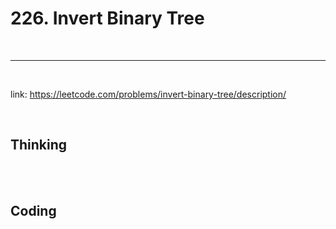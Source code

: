 # 226. Invert Binary Tree

<br>

---

<br>

link: https://leetcode.com/problems/invert-binary-tree/description/

<br>

## Thinking

<br>
<br>

## Coding

```go

```